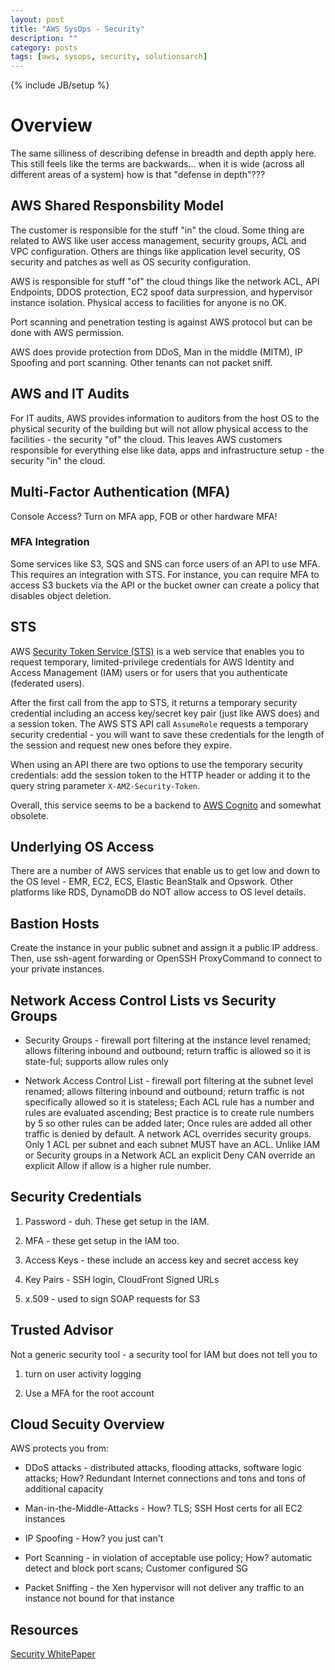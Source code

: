 ```yaml
---
layout: post
title: "AWS SysOps - Security"
description: ""
category: posts
tags: [aws, sysops, security, solutionsarch]
---
```

{% include JB/setup %}

# Overview

The same silliness of describing defense in breadth and depth apply here. This still feels like the terms are backwards... when it is wide (across all different areas of a system) how is that "defense in depth"???

## AWS Shared Responsbility Model
The customer is responsible for the stuff "in" the cloud. Some thing are related to AWS like user access management, security groups, ACL and VPC configuration. Others are things like application level security, OS security and patches as well as OS security configuration.

AWS is responsible for stuff "of" the cloud things like the network ACL, API Endpoints, DDOS protection, EC2 spoof data surpression, and hypervisor instance isolation. Physical access to facilities for anyone is no OK.

Port scanning and penetration testing is against AWS protocol but can be done with AWS permission.

AWS does provide protection from DDoS, Man in the middle (MITM), IP Spoofing and port scanning. Other tenants can not packet sniff.

## AWS and IT Audits
For IT audits, AWS provides information to auditors from the host OS to the physical security of the building but will not allow physical access to the facilities - the security "of" the cloud. This leaves AWS customers responsible for everything else like data, apps and infrastructure setup - the security "in" the cloud.

## Multi-Factor Authentication (MFA)
Console Access? Turn on MFA app, FOB or other hardware MFA!

### MFA Integration
Some services like S3, SQS and SNS can force users of an API to use MFA. This requires an integration with STS. For instance, you can require MFA to access S3 buckets via the API or the bucket owner can create a policy that disables object deletion.

## STS
AWS [Security Token Service (STS)](http://docs.aws.amazon.com/STS/latest/APIReference/Welcome.html) is a web service that enables you to request temporary, limited-privilege credentials for AWS Identity and Access Management (IAM) users or for users that you authenticate (federated users). 

After the first call from the app to STS, it returns a temporary security credential including an access key/secret key pair (just like AWS does) and a session token. The AWS STS API call `AssumeRole` requests a temporary security credential - you will want to save these credentials for the length of the session and request new ones before they expire.

When using an API there are two options to use the temporary security credentials: add the session token to the HTTP header or adding it to the query string parameter `X-AMZ-Security-Token`.

Overall, this service seems to be a backend to [AWS Cognito](https://aws.amazon.com/cognito/) and somewhat obsolete.

## Underlying OS Access
There are a number of AWS services that enable us to get low and down to the OS level - EMR, EC2, ECS, Elastic BeanStalk and Opswork. Other platforms like RDS, DynamoDB do NOT allow access to OS level details.

## Bastion Hosts
Create the instance in your public subnet and assign it a public IP address. Then, use ssh-agent forwarding or OpenSSH ProxyCommand to connect to your private instances.

## Network Access Control Lists vs Security Groups

* Security Groups - firewall port filtering at the instance level renamed; allows filtering inbound and outbound; return traffic is allowed so it is state-ful; supports allow rules only

* Network Access Control List - firewall port filtering at the subnet level renamed; allows filtering inbound and outbound; return traffic is not specifically allowed so it is stateless; Each ACL rule has a number and rules are evaluated ascending; Best practice is to create rule numbers by 5 so other rules can be added later; Once rules are added all other traffic is denied by default. A network ACL overrides security groups. Only 1 ACL per subnet and each subnet MUST have an ACL. Unlike IAM or Security groups in a Network ACL an explicit Deny CAN override an explicit Allow if allow is a higher rule number.

## Security Credentials

1. Password - duh. These get setup in the IAM. 

1. MFA - these get setup in the IAM too.

1. Access Keys - these include an access key and secret access key

1. Key Pairs - SSH login, CloudFront Signed URLs

1. x.509 - used to sign SOAP requests for S3

## Trusted Advisor
Not a generic security tool - a security tool for IAM but does not tell you to 

1. turn on user activity logging

2. Use a MFA for the root account

## Cloud Secuity Overview
AWS protects you from:

- DDoS attacks - distributed attacks, flooding attacks, software logic attacks; How? Redundant Internet connections and tons and tons of additional capacity

- Man-in-the-Middle-Attacks - How? TLS; SSH Host certs for all EC2 instances

- IP Spoofing - How? you just can't

- Port Scanning - in violation of acceptable use policy; How? automatic detect and block port scans; Customer configured SG

- Packet Sniffing - the Xen hypervisor will not deliver any traffic to an instance not bound for that instance

## Resources
[Security WhitePaper](https://d0.awsstatic.com/whitepapers/Security/AWS_Security_Whitepaper.pdf)
